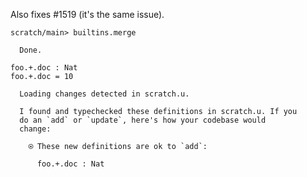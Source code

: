 Also fixes \#1519 (it's the same issue).

``` ucm
scratch/main> builtins.merge

  Done.

```

``` unison
foo.+.doc : Nat
foo.+.doc = 10
```

``` ucm
  Loading changes detected in scratch.u.

  I found and typechecked these definitions in scratch.u. If you
  do an `add` or `update`, here's how your codebase would
  change:
  
    ⍟ These new definitions are ok to `add`:
    
      foo.+.doc : Nat

```
